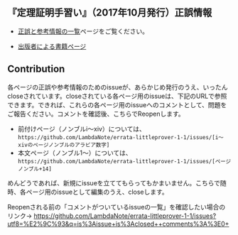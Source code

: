 ## 『定理証明手習い』（2017年10月発行）正誤情報

* [正誤と参考情報の一覧](https://github.com/LambdaNote/errata-littleprover-ja-1-1/issues?q=is%3Aissue+is%3Aopen+sort%3Acreated-asc)ページをご覧ください。

* [出版者による書籍ページ](https://www.lambdanote.com/collections/littleprover)

## Contribution

各ページの正誤や参考情報のためのissueが、あらかじめ発行のうえ、いったんcloseされています。closeされている各ページ用のissueは、下記のURLで参照できます。できれば、これらの各ページ用のissueへのコメントとして、問題をご報告ください。コメントを確認後、こちらでReopenします。

* 前付けページ（ノンブルi～xiv）については、`https://github.com/LambdaNote/errata-littleprover-1-1/issues/[i～xivのページノンブルのアラビア数字]`
* 本文ページ（ノンブル1～）については、`https://github.com/LambdaNote/errata-littleprover-1-1/issues/[ページノンブル+14]`

めんどうであれば、新規にissueを立ててもらってもかまいません。こちらで随時、各ページ用のissueとして編集のうえ、closeします。

Reopenされる前の「コメントがついているissueの一覧」を確認したい場合のリンク→ https://github.com/LambdaNote/errata-littleprover-1-1/issues?utf8=%E2%9C%93&q=is%3Aissue+is%3Aclosed++comments%3A%3E0+


